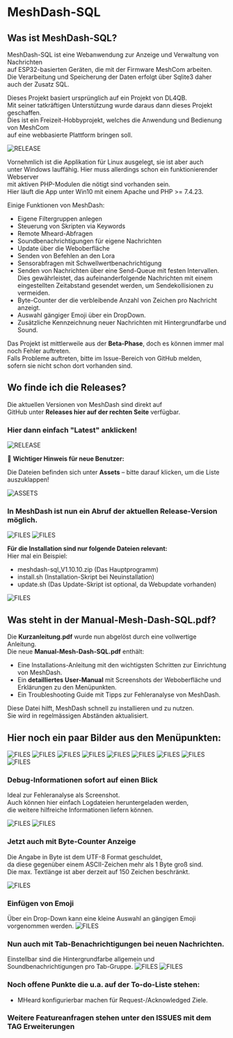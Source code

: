 # MeshDash-SQL

## Was ist MeshDash-SQL?

MeshDash-SQL ist eine Webanwendung zur Anzeige und Verwaltung von Nachrichten  
auf ESP32-basierten Geräten, die mit der Firmware MeshCom arbeiten.  
Die Verarbeitung und Speicherung der Daten erfolgt über Sqlite3 daher auch der Zusatz SQL.

Dieses Projekt basiert ursprünglich auf ein Projekt von DL4QB.  
Mit seiner tatkräftigen Unterstützung wurde daraus dann dieses Projekt geschaffen.  
Dies ist ein Freizeit-Hobbyprojekt, welches die Anwendung und Bedienung von MeshCom  
auf eine webbasierte Plattform bringen soll.

![RELEASE](/docs/front_menu.jpg)

Vornehmlich ist die Applikation für Linux ausgelegt, sie ist aber auch  
unter Windows lauffähig. Hier muss allerdings schon ein funktionierender Webserver  
mit aktiven PHP-Modulen die nötigt sind vorhanden sein.  
Hier läuft die App unter Win10 mit einem Apache und PHP >= 7.4.23.

Einige Funktionen von MeshDash:

- Eigene Filtergruppen anlegen
- Steuerung von Skripten via Keywords
- Remote Mheard-Abfragen
- Soundbenachrichtigungen für eigene Nachrichten
- Update über die Weboberfläche
- Senden von Befehlen an den Lora
- Sensorabfragen mit Schwellwertbenachrichtigung
- Senden von Nachrichten über eine Send-Queue mit festen Intervallen.  
  Dies gewährleistet, das aufeinanderfolgende Nachrichten mit einem  
  eingestellten Zeitabstand gesendet werden, um Sendekollisionen zu vermeiden.
- Byte-Counter der die verbleibende Anzahl von Zeichen pro Nachricht anzeigt.
- Auswahl gängiger Emoji über ein DropDown.
- Zusätzliche Kennzeichnung neuer Nachrichten mit Hintergrundfarbe und Sound.

Das Projekt ist mittlerweile aus der **Beta-Phase**, doch es können immer mal noch Fehler auftreten.  
Falls Probleme auftreten, bitte im Issue-Bereich von GitHub melden,  
sofern sie nicht schon dort vorhanden sind.

## Wo finde ich die Releases?

Die aktuellen Versionen von MeshDash sind direkt auf  
GitHub unter **Releases hier auf der rechten Seite** verfügbar.  

### Hier dann einfach "Latest" anklicken!
![RELEASE](/docs/release.jpg)

🔴 **Wichtiger Hinweis für neue Benutzer:**

Die Dateien befinden sich unter **Assets** – bitte darauf klicken, um die Liste auszuklappen!

![ASSETS](/docs/assets.jpg)

### In MeshDash ist nun ein Abruf der aktuellen Release-Version möglich.
![FILES](/docs/update_menu.jpg)
![FILES](/docs/50_md_release_version.jpg)

**Für die Installation sind nur folgende Dateien relevant:**  
Hier mal ein Beispiel:
- meshdash-sql_V1.10.10.zip (Das Hauptprogramm)
- install.sh (Installation-Skript bei Neuinstallation)
- update.sh (Das Update-Skript ist optional, da Webupdate vorhanden)

![FILES](/docs/files.jpg)

## Was steht in der Manual-Mesh-Dash-SQL.pdf?

Die **Kurzanleitung.pdf** wurde nun abgelöst durch eine vollwertige Anleitung.  
Die neue **Manual-Mesh-Dash-SQL.pdf** enthält:


- Eine Installations-Anleitung mit den wichtigsten Schritten zur Einrichtung von MeshDash.
- Ein **detailliertes User-Manual** mit Screenshots der Weboberfläche und Erklärungen zu den Menüpunkten.
- Ein Troubleshooting Guide mit Tipps zur Fehleranalyse von MeshDash.
 
Diese Datei hilft, MeshDash schnell zu installieren und zu nutzen.  
Sie wird in regelmässigen Abständen aktualisiert.

## Hier noch ein paar Bilder aus den Menüpunkten:

![FILES](/docs/01_config.jpg)
![FILES](/docs/01_1_send_queue.jpg)
![FILES](/docs/02_alert.jpg)
![FILES](/docs/03_keyword.jpg)
![FILES](/docs/04_update.jpg)
![FILES](/docs/10_groups.jpg)
![FILES](/docs/20_mheard.jpg)
![FILES](/docs/30_send_command.jpg)
![FILES](/docs/31_send_command.jpg)

### Debug-Informationen sofort auf einen Blick
Ideal zur Fehleranalyse als Screenshot.  
Auch können hier einfach Logdateien heruntergeladen werden,  
die weitere hilfreiche Informationen liefern können.

![FILES](/docs/33_debug_info.jpg)
![FILES](/docs/33_debug_info_logs.jpg)

### Jetzt auch mit Byte-Counter Anzeige  
Die Angabe in Byte ist dem UTF-8 Format geschuldet,  
da diese gegenüber einem ASCII-Zeichen mehr als 1 Byte groß sind.  
Die max. Textlänge ist aber derzeit auf 150 Zeichen beschränkt.

![FILES](/docs/34_msg_byte_counter.jpg)

### Einfügen von Emoji
Über ein Drop-Down kann eine kleine Auswahl an gängigen Emoji vorgenommen werden.
![FILES](/docs/32_send_command.jpg)


### Nun auch mit Tab-Benachrichtigungen bei neuen Nachrichten.
Einstellbar sind die Hintergrundfarbe allgemein und Soundbenachrichtigungen pro Tab-Gruppe.
![FILES](/docs/60_desktop_tab_alert.jpg)
![FILES](/docs/61_handy_Tab_alert.jpg)

### Noch offene Punkte die u.a. auf der To-do-Liste stehen:
- MHeard konfigurierbar machen für Request-/Acknowledged Ziele.

### Weitere Featureanfragen stehen unter den ISSUES mit dem TAG Erweiterungen


  
  
